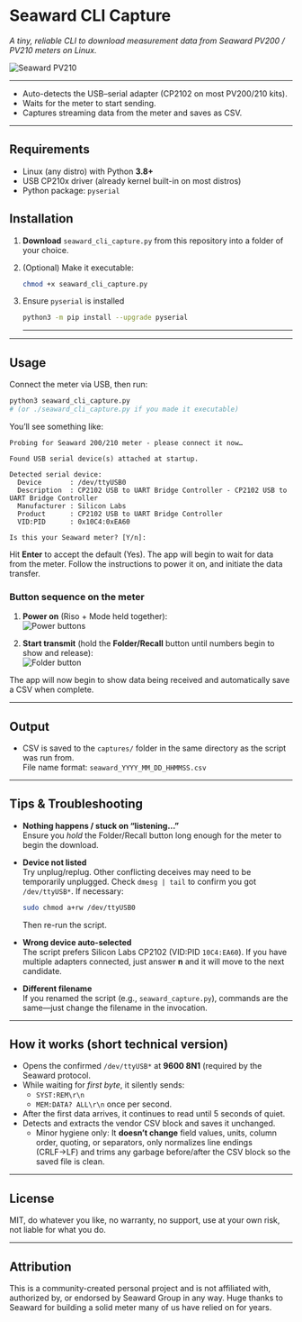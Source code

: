 # Seaward CLI Capture

*A tiny, reliable CLI to download measurement data from Seaward PV200 / PV210 meters on Linux.*

![Seaward PV210](https://i.imgur.com/TFrKaE5.png)

---

- Auto-detects the USB–serial adapter (CP2102 on most PV200/210 kits).
- Waits for the meter to start sending.
- Captures streaming data from the meter and saves as CSV.

---

## Requirements

- Linux (any distro) with Python **3.8+**
- USB CP210x driver (already kernel built-in on most distros)
- Python package: `pyserial`

## Installation

1. **Download** `seaward_cli_capture.py` from this repository into a folder of your choice.

2. (Optional) Make it executable:
   ```bash
   chmod +x seaward_cli_capture.py
   ```

3. Ensure `pyserial` is installed 

   ```bash
   python3 -m pip install --upgrade pyserial
   ```

   ---

---

## Usage

Connect the meter via USB, then run:

```bash
python3 seaward_cli_capture.py
# (or ./seaward_cli_capture.py if you made it executable)
```

You’ll see something like:

```
Probing for Seaward 200/210 meter - please connect it now…

Found USB serial device(s) attached at startup.

Detected serial device:
  Device       : /dev/ttyUSB0
  Description  : CP2102 USB to UART Bridge Controller - CP2102 USB to UART Bridge Controller
  Manufacturer : Silicon Labs
  Product      : CP2102 USB to UART Bridge Controller
  VID:PID      : 0x10C4:0xEA60

Is this your Seaward meter? [Y/n]:
```

Hit **Enter** to accept the default (Yes). The app will begin to wait for data from the meter.  Follow the instructions to power it on, and initiate the data transfer.

### Button sequence on the meter

1) **Power on** (Riso + Mode held together):  
![Power buttons](https://i.imgur.com/JiORO5K.png)

2) **Start transmit** (hold the **Folder/Recall** button until numbers begin to show and release):  
![Folder button](https://i.imgur.com/EMt2Rfp.png)

The app will now begin to show data being received and automatically save a CSV when complete.


---

## Output

- CSV is saved to the `captures/` folder in the same directory as the script was run from.  
  File name format: `seaward_YYYY_MM_DD_HHMMSS.csv`

---

## Tips & Troubleshooting

- **Nothing happens / stuck on “listening…”**  
  Ensure you *hold* the Folder/Recall button long enough for the meter to begin the download. 

- **Device not listed**  
  Try unplug/replug. Other conflicting deceives may need to be temporarily unplugged. Check `dmesg | tail` to confirm you got `/dev/ttyUSB*`. If necessary:
  
  ```bash
  sudo chmod a+rw /dev/ttyUSB0
  ```
  Then re-run the script.
  
- **Wrong device auto-selected**  
  The script prefers Silicon Labs CP2102 (VID:PID `10C4:EA60`). If you have multiple adapters connected, just answer **n** and it will move to the next candidate.

- **Different filename**  
  If you renamed the script (e.g., `seaward_capture.py`), commands are the same—just change the filename in the invocation.

---

## How it works (short technical version)

- Opens the confirmed `/dev/ttyUSB*` at **9600 8N1** (required by the Seaward protocol.
- While waiting for *first byte*, it silently sends:
  - `SYST:REM\r\n`
  - `MEM:DATA? ALL\r\n`
  once per second.
- After the first data arrives, it continues to read until 5 seconds of quiet.
- Detects and extracts the vendor CSV block and saves it unchanged.
  - Minor hygiene only: It **doesn’t change** field values, units, column order, quoting, or separators, only normalizes line endings (CRLF→LF) and trims any garbage before/after the CSV block so the saved file is clean.


---

## License

MIT, do whatever you like, no warranty, no support, use at your own risk, not liable for what you do.

---

## Attribution

This is a community-created personal project and is not affiliated with, authorized by, or endorsed by Seaward Group in any way.
 Huge thanks to Seaward for building a solid meter many of us have relied on for years.
